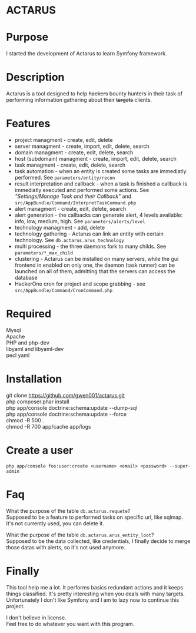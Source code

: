 ACTARUS
===================

Purpose
============== 
I started the development of Actarus to learn Symfony framework.

Description
============== 
Actarus is a tool designed to help ~~hackers~~ bounty hunters in their task of performing information gathering about their ~~targets~~ clients.

Features
============== 
* project managment - create, edit, delete  
* server managment - create, import, edit, delete, search  
* domain managment - create, edit, delete, search  
* host (subdomain) managment - create, import, edit, delete, search  
* task managment - create, edit, delete, search  
* task automation - when an entity is created some tasks are immediatly performed. See `parameters/entity/recon`
* result interpretation and callback - when a task is finished a callback is immediatly executed and performed some actions. See _"Settings/Manage Task and their Callback"_ and `src/AppBundle/Command/InterpretTaskCommand.php`
* alert managment - create, edit, delete, search
* alert generation - the callbacks can generate alert, 4 levels available: info, low, medium, high. See `parameters/alerts/level`
* technology managment - add, delete
* technology gathering - Actarus can link an entity with certain technology. See `db.actarus.arus_technology`
* multi processing - the three daemons fork to many childs. See `parameters/*_max_child`
* clustering - Actarus can be installed on many servers, while the gui frontend in enabled on only one, the daemon (task runner) can be launched on all of them, admitting that the servers can access the database
* HackerOne cron for project and scope grabbing - see `src/AppBundle/Command/CronCommand.php`

Required
============== 
Mysql  
Apache  
PHP and php-dev  
libyaml and libyaml-dev  
pecl yaml  

Installation
============
git clone https://github.com/gwen001/actarus.git  
php composer.phar install  
php app/console doctrine:schema:update --dump-sql  
php app/console doctrine:schema:update --force  
chmod -R 500 .  
chmod -R 700 app/cache app/logs  

Create a user
============== 
`php app/console fos:user:create <username> <email> <password> --super-admin`

Faq
============== 
What the purpose of the table `db.actarus.requete`?  
Supposed to be a feature to performed tasks on specific url, like sqlmap. It's not currently used, you can delete it.  

What the purpose of the table `db.actarus.arus_entity_loot`?  
Supposed to be the data collected, like credentials, I finally decide to merge those datas with alerts, so it's not used anymore.  

Finally
============== 
This tool help me a lot. It performs basics redundant actions and it keeps things classified. It's pretty interesting when you deals with many targets.  
Unfortunately I don't like Symfony and I am to lazy now to continue this project.  

I don't believe in license.  
Feel free to do whatever you want with this program.

